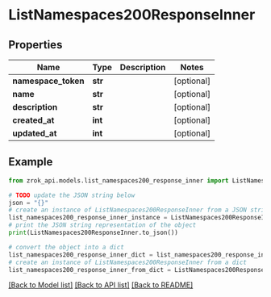 # ListNamespaces200ResponseInner


## Properties

Name | Type | Description | Notes
------------ | ------------- | ------------- | -------------
**namespace_token** | **str** |  | [optional] 
**name** | **str** |  | [optional] 
**description** | **str** |  | [optional] 
**created_at** | **int** |  | [optional] 
**updated_at** | **int** |  | [optional] 

## Example

```python
from zrok_api.models.list_namespaces200_response_inner import ListNamespaces200ResponseInner

# TODO update the JSON string below
json = "{}"
# create an instance of ListNamespaces200ResponseInner from a JSON string
list_namespaces200_response_inner_instance = ListNamespaces200ResponseInner.from_json(json)
# print the JSON string representation of the object
print(ListNamespaces200ResponseInner.to_json())

# convert the object into a dict
list_namespaces200_response_inner_dict = list_namespaces200_response_inner_instance.to_dict()
# create an instance of ListNamespaces200ResponseInner from a dict
list_namespaces200_response_inner_from_dict = ListNamespaces200ResponseInner.from_dict(list_namespaces200_response_inner_dict)
```
[[Back to Model list]](../README.md#documentation-for-models) [[Back to API list]](../README.md#documentation-for-api-endpoints) [[Back to README]](../README.md)


